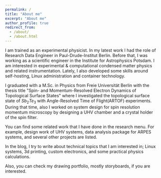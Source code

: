 ```yaml
---
permalink: /
title: "About me"
excerpt: "About me"
author_profile: true
redirect_from:
  - /about/
  - /about.html
---
```


I am trained as an experimental physicist. In my latest work I had the role of Research Data Engineer in Paul-Drude-Institut Berlin. Before that, I was working as a scientific engineer in the Institute for Astrophysics Potsdam. I am interested in experimental & computational condensed matter physics and related instrumentation. Lately, I also developed some skills around self-hosting, Linux administration and container technology.

I graduated with a M.Sc. in Physics from Freie Universität Berlin with the thesis title "Spin- and Momentum-Resolved Electron Dynamics of Topological Surface States" where I investigated the topological surface state of $Sb_2Te_3$ with Angle-Resolved Time of Flight(ARTOF) experiments. During that time, also I worked on system design for spin resolution momentum microscopy by designing a UHV chamber and a crystal holder of the spin filter.

You can find some related work that I have done in the research menu. For example, design work of UHV systems, data analysis package for ARPES systems, and several other projects are listed. 

In the blog, I try to write about technical topics that I am interested in; Linux systems, 3d printing, custom electronics, and some practical physics calculations.

Also, you can check my drawing portfolio, mostly storyboards, if you are interested.
